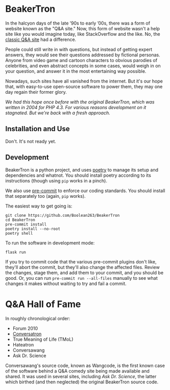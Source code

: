 # BeakerTron

In the halcyon days of the late ’90s to early ’00s, there was a form of website known as the "Q&A site." Now, this form of website wasn't a help site like you would imagine today, like StackOverflow and the like. No, the [classic Q&A site](https://en.wikipedia.org/wiki/Q%26A_comedy_website) had a difference.

People could still write in with questions, but instead of getting expert answers, they would see their questions addressed by fictional personas. Anyone from video game and cartoon characters to obvious parodies of celebrities, and even abstract concepts in some cases, would weigh in on your question, and answer it in the most entertaining way possible.

Nowadays, such sites have all vanished from the internet. But it's our hope that, with easy-to-use open-source software to power them, they may one day regain their former glory.

*We had this hope once before with the original BeakerTron, which was written in 2004 for PHP 4.3. For various reasons development on it stagnated. But we're back with a fresh approach.*

## Installation and Use

Don't. It's not ready yet.

## Development

BeakerTron is a python project, and uses [poetry](https://python-poetry.org/) to manage its setup and dependencies and whatnot. You should install poetry according to its instructions (though using `pip` works in a pinch).

We also use [pre-commit](https://pre-commit.com/) to enforce our coding standards. You should install that separately too (again, `pip` works).

The easiest way to get going is:

    git clone https://github.com/Boolean263/BeakerTron
    cd BeakerTron
    pre-commit install
    poetry install --no-root
    poetry shell

To run the software in development mode:

    flask run

If you try to commit code that the various pre-commit plugins don't like, they'll abort the commit, but they'll also change the affected files. Review the changes, stage them, and add them to your commit, and you should be good. Or, you can run `pre-commit run --all-files` manually to see what changes it makes without waiting to try and fail a commit.

# Q&A Hall of Fame

In roughly chronological order:

* Forum 2010
* [Conversatron](https://conversatron.com/archive/)
* True Meaning of Life (TMoL)
* Hateatron
* Conversawang
* Ask Dr. Science

Conversawang's source code, known as Wangcode, is the first known case of the software behind a Q&A comedy site being made available and shared. It was used in several sites, including *Ask Dr. Science*, the latter which birthed (and then neglected) the original BeakerTron source code.
